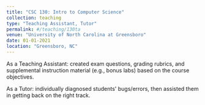 ```yaml
---
title: "CSC 130: Intro to Computer Science"
collection: teaching
type: "Teaching Assistant, Tutor"
permalink: #/teaching/130ta
venue: "University of North Carolina at Greensboro"
date: 01-01-2021
location: "Greensboro, NC"
---
```


As a Teaching Assistant: created exam questions, grading rubrics, and supplemental instruction material (e.g., bonus labs) based on the course objectives.

As a Tutor: individually diagnosed students' bugs/errors, then assisted them in getting back on the right track.
